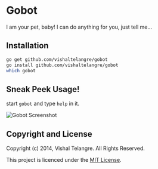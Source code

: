 Gobot
======

I am your pet, baby! I can do anything for you, just tell me...

## Installation

```sh
go get github.com/vishaltelangre/gobot
go install github.com/vishaltelangre/gobot
which gobot
```

## Sneak Peek Usage!

start `gobot` and type `help` in it.

![Gobot Screenshot](https://raw.github.com/vishaltelangre/gobot/master/gobot_preview.png)

## Copyright and License

Copyright (c) 2014, Vishal Telangre. All Rights Reserved.

This project is licenced under the [MIT License](LICENSE.md).